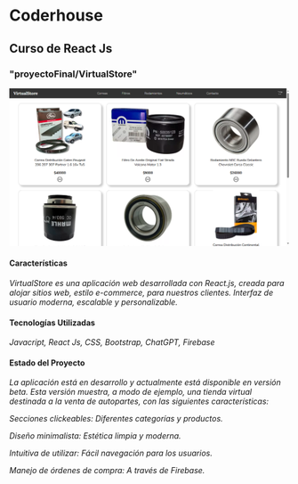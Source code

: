 # Coderhouse

## Curso de React Js

### "proyectoFinal/**VirtualStore**"

<img src="./public/img/readme.png"></img>

#### Características

*VirtualStore es una aplicación web desarrollada con React.js, creada para alojar sitios web, estilo e-commerce, para nuestros clientes.*
*Interfaz de usuario moderna, escalable y personalizable.*

#### Tecnologías Utilizadas

*Javacript, React Js, CSS, Bootstrap, ChatGPT, Firebase*

#### Estado del Proyecto

*La aplicación está en desarrollo y actualmente está disponible en versión beta. Esta versión muestra, a modo de ejemplo, una tienda virtual destinada a la venta de autopartes, con las siguientes características:*

*Secciones clickeables: Diferentes categorías y productos.*

*Diseño minimalista: Estética limpia y moderna.*

*Intuitiva de utilizar: Fácil navegación para los usuarios.*

*Manejo de órdenes de compra: A través de Firebase.*

